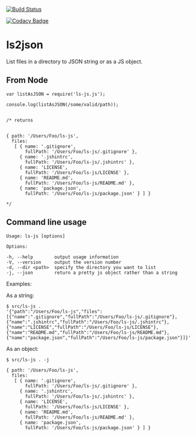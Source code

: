 [![Build Status](https://travis-ci.org/supasympa/ls-js.svg?branch=master)](https://travis-ci.org/supasympa/ls-js)

[![Codacy Badge](https://api.codacy.com/project/badge/grade/1ae9c2038ca7427bbacc03f457b77ec2)](https://www.codacy.com/app/lewis-barclay/ls-js)

ls2json
=====

List files in a directory to JSON string or as a JS object.

From Node
---------

    var listAsJSON = require('ls-js.js');

    console.log(listAsJSON(/some/valid/path));


    /* returns


    { path: '/Users/Foo/ls-js',
      files:
       [ { name: '.gitignore',
           fullPath: '/Users/Foo/ls-js/.gitignore' },
         { name: '.jshintrc',
           fullPath: '/Users/Foo/ls-js/.jshintrc' },
         { name: 'LICENSE',
           fullPath: '/Users/Foo/ls-js/LICENSE' },
         { name: 'README.md',
           fullPath: '/Users/Foo/ls-js/README.md' },
         { name: 'package.json',
           fullPath: '/Users/Foo/ls-js/package.json' } ] }

    */


Command line usage
------------------

    Usage: ls-js [options]

    Options:

    -h, --help        output usage information
    -V, --version     output the version number
    -d, --dir <path>  specify the directory you want to list
    -j, --json        return a pretty js object rather than a string

  Examples:

As a string:

    $ src/ls-js .
    '{"path":"/Users/Foo/ls-js","files":[{"name":".gitignore","fullPath":"/Users/Foo/ls-js/.gitignore"},{"name":".jshintrc","fullPath":"/Users/Foo/ls-js/.jshintrc"},{"name":"LICENSE","fullPath":"/Users/Foo/ls-js/LICENSE"},{"name":"README.md","fullPath":"/Users/Foo/ls-js/README.md"},{"name":"package.json","fullPath":"/Users/Foo/ls-js/package.json"}]}'

As an object:

    $ src/ls-js . -j

    { path: '/Users/Foo/ls-js',
      files:
       [ { name: '.gitignore',
           fullPath: '/Users/Foo/ls-js/.gitignore' },
         { name: '.jshintrc',
           fullPath: '/Users/Foo/ls-js/.jshintrc' },
         { name: 'LICENSE',
           fullPath: '/Users/Foo/ls-js/LICENSE' },
         { name: 'README.md',
           fullPath: '/Users/Foo/ls-js/README.md' },
         { name: 'package.json',
           fullPath: '/Users/Foo/ls-js/package.json' } ] }

<!-- -->
